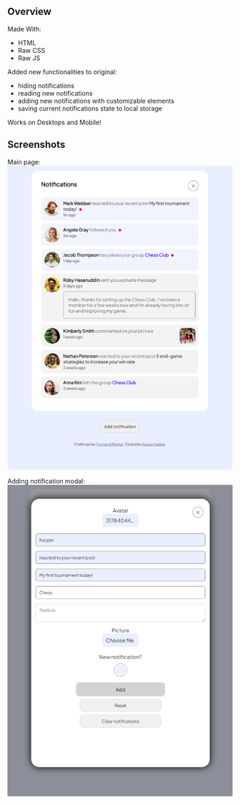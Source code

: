 ## Overview
Made With:
 - HTML
 - Raw CSS
 - Raw JS

Added new functionalities to original:
 - hiding notifications
 - reading new notifications
 - adding new notifications with customizable elements
 - saving current notifications state to local storage

Works on Desktops and Mobile!

## Screenshots
Main page:
![](/assets/images/Screenshot_5.png)

Adding notification modal:
![](/assets/images/Screenshot_6.png)
